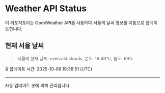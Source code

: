
# Weather API Status

이 리포지토리는 OpenWeather API를 사용하여 서울의 날씨 정보를 자동으로 업데이트합니다.

## 현재 서울 날씨
> 서울의 현재 날씨: overcast clouds, 온도: 19.49°C, 습도: 69%

⏳ 업데이트 시간: 2025-10-08 19:38:51 (UTC)

---
자동 업데이트 봇에 의해 관리됩니다.
